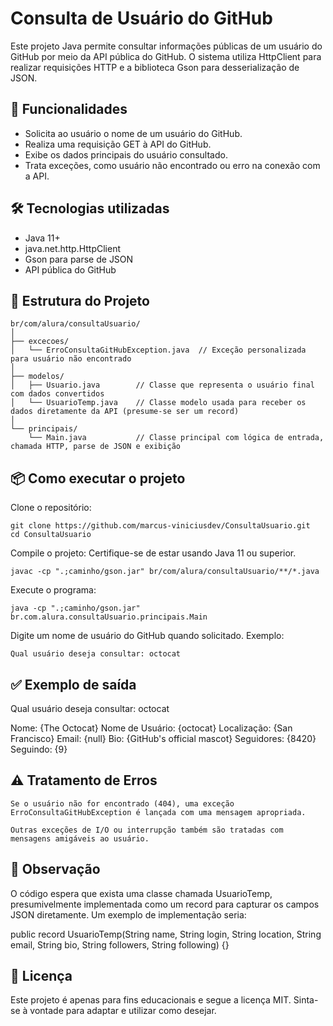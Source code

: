 # Consulta de Usuário do GitHub

Este projeto Java permite consultar informações públicas de um usuário do GitHub por meio da API pública do GitHub. O sistema utiliza HttpClient para realizar requisições HTTP e a biblioteca Gson para desserialização de JSON.
## 🚀 Funcionalidades
* Solicita ao usuário o nome de um usuário do GitHub.
* Realiza uma requisição GET à API do GitHub.
* Exibe os dados principais do usuário consultado.
* Trata exceções, como usuário não encontrado ou erro na conexão com a API.

## 🛠️ Tecnologias utilizadas
* Java 11+
* java.net.http.HttpClient
* Gson para parse de JSON
* API pública do GitHub

## 📁 Estrutura do Projeto
```
br/com/alura/consultaUsuario/
│
├── excecoes/
│   └── ErroConsultaGitHubException.java  // Exceção personalizada para usuário não encontrado
│
├── modelos/
│   ├── Usuario.java        // Classe que representa o usuário final com dados convertidos
│   └── UsuarioTemp.java    // Classe modelo usada para receber os dados diretamente da API (presume-se ser um record)
│
└── principais/
    └── Main.java           // Classe principal com lógica de entrada, chamada HTTP, parse de JSON e exibição
```
## 📦 Como executar o projeto

Clone o repositório:

```
git clone https://github.com/marcus-viniciusdev/ConsultaUsuario.git
cd ConsultaUsuario
```

Compile o projeto:
Certifique-se de estar usando Java 11 ou superior.

    javac -cp ".;caminho/gson.jar" br/com/alura/consultaUsuario/**/*.java

Execute o programa:

    java -cp ".;caminho/gson.jar" br.com.alura.consultaUsuario.principais.Main

Digite um nome de usuário do GitHub quando solicitado.
Exemplo:

    Qual usuário deseja consultar: octocat

## ✅ Exemplo de saída

Qual usuário deseja consultar: octocat

Nome: {The Octocat} Nome de Usuário: {octocat} Localização: {San Francisco} Email: {null} Bio: {GitHub's official mascot} Seguidores: {8420} Seguindo: {9}

## ⚠️ Tratamento de Erros

    Se o usuário não for encontrado (404), uma exceção ErroConsultaGitHubException é lançada com uma mensagem apropriada.

    Outras exceções de I/O ou interrupção também são tratadas com mensagens amigáveis ao usuário.

## 🧩 Observação

O código espera que exista uma classe chamada UsuarioTemp, presumivelmente implementada como um record para capturar os campos JSON diretamente. Um exemplo de implementação seria:

public record UsuarioTemp(String name, String login, String location, String email, String bio, String followers, String following) {}

## 📄 Licença

Este projeto é apenas para fins educacionais e segue a licença MIT. Sinta-se à vontade para adaptar e utilizar como desejar.
